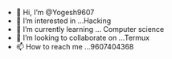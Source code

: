 - 👋 Hi, I’m @Yogesh9607
- 👀 I’m interested in ...Hacking
- 🌱 I’m currently learning ... Computer science
- 💞️ I’m looking to collaborate on ...Termux
- 📫 How to reach me ...9607404368

<!---
Yogesh9607/Yogesh9607 is a ✨ special ✨ repository because its `README.md` (this file) appears on your GitHub profile.
You can click the Preview link to take a look at your changes.
--->
